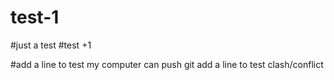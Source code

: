 # test-1
#just a test
#test +1

#add a line to test my computer can push 
git add a line to test clash/conflict
